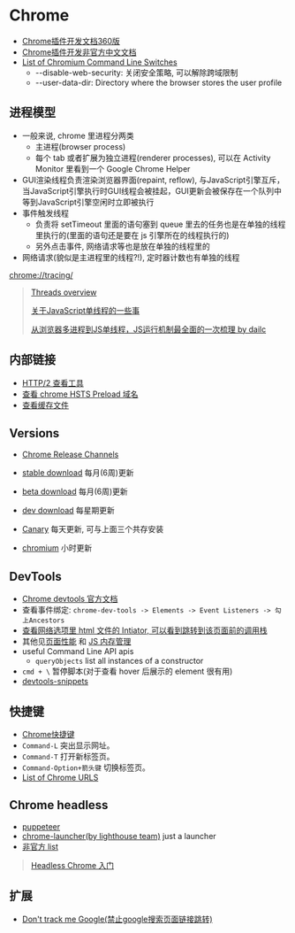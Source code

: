 # Chrome

* [Chrome插件开发文档360版](http://open.chrome.360.cn/extension_dev/overview.html)
* [Chrome插件开发非官方中文文档](https://crxdoc-zh.appspot.com/apps/about_apps.html)
* [List of Chromium Command Line Switches](https://peter.sh/experiments/chromium-command-line-switches/)
  * --disable-web-security: 关闭安全策略, 可以解除跨域限制
  * --user-data-dir: Directory where the browser stores the user profile

## 进程模型

* 一般来说, chrome 里进程分两类
  * 主进程(browser process)
  * 每个 tab 或者扩展为独立进程(renderer processes), 可以在 Activity Monitor 里看到一个 Google Chrome Helper
* GUI渲染线程负责渲染浏览器界面(repaint, reflow), 与JavaScript引擎互斥，当JavaScript引擎执行时GUI线程会被挂起，GUI更新会被保存在一个队列中等到JavaScript引擎空闲时立即被执行
* 事件触发线程
  * 负责将 setTimeout 里面的语句塞到 queue 里去的任务也是在单独的线程里执行的(里面的语句还是要在 js 引擎所在的线程执行的)
  * 另外点击事件, 网络请求等也是放在单独的线程里的
* 网络请求(貌似是主进程里的线程?!), 定时器计数也有单独的线程

[chrome://tracing/](chrome://tracing/)

> [Threads overview](https://chromium.googlesource.com/chromium/src/+/lkcr/docs/threading_and_tasks.md#threads)
>
> [关于JavaScript单线程的一些事](https://github.com/JChehe/blog/blob/master/posts/%E5%85%B3%E4%BA%8EJavaScript%E5%8D%95%E7%BA%BF%E7%A8%8B%E7%9A%84%E4%B8%80%E4%BA%9B%E4%BA%8B.md#%E6%B5%8F%E8%A7%88%E5%99%A8)
>
> [从浏览器多进程到JS单线程，JS运行机制最全面的一次梳理 by dailc](https://juejin.im/post/5a6547d0f265da3e283a1df7)

## 内部链接

* [HTTP/2 查看工具](chrome://net-internals/#http2)
* [查看 chrome HSTS Preload 域名](chrome://net-internals/#hsts)
* [查看缓存文件](chrome://cache/)

## Versions

* [Chrome Release Channels](https://www.chromium.org/getting-involved/dev-channel)
* [stable download](https://www.google.com/chrome/browser/desktop/index.html?platform=mac) 每月(6周)更新
* [beta download](https://www.google.com/chrome/browser/beta.html?platform=mac&extra=betachannel) 每月(6周)更新
* [dev download](https://www.google.com/chrome/browser/desktop/index.html?platform=mac&extra=devchannel) 每星期更新

* [Canary](https://www.google.com/chrome/browser/canary.html?platform=mac) 每天更新, 可与上面三个共存安装
* [chromium](https://download-chromium.appspot.com/) 小时更新

## DevTools

* [Chrome devtools 官方文档](https://developers.google.com/web/tools/chrome-devtools/)
* 查看事件绑定: `chrome-dev-tools -> Elements -> Event Listeners -> 勾上Ancestors`
* [查看网络选项里 html 文件的 Intiator, 可以看到跳转到该页面前的调用栈](https://stackoverflow.com/questions/11194971/break-when-window-location-changes)
* 其他见[页面性能](2015-12-21-Performance.md#Chrome%20dev%20tools) 和 [JS 内存管理](2017-02-21-Javascript内存管理.md)
* useful Command Line API apis
  * `queryObjects` list all instances of a constructor
* `cmd + \` 暂停脚本(对于查看 hover 后展示的 element 很有用)
* [devtools-snippets](https://github.com/bgrins/devtools-snippets)

## 快捷键

* [Chrome快捷键](https://support.google.com/chrome/answer/165450?hl=zh-Hans)
* `Command-L` 突出显示网址。
* `Command-T` 打开新标签页。
* `Command-Option+箭头键` 切换标签页。
* [List of Chrome URLS](chrome://about/)

## Chrome headless

* [puppeteer](https://github.com/GoogleChrome/puppeteer)
* [chrome-launcher(by lighthouse team)](https://github.com/GoogleChrome/chrome-launcher) just a launcher
* [非官方 list](https://medium.com/@kensoh/chromeless-chrominator-chromy-navalia-lambdium-ghostjs-autogcd-ef34bcd26907)

> [Headless Chrome 入门](https://zhuanlan.zhihu.com/p/29207391)

## 扩展

* [Don't track me Google(禁止google搜索页面链接跳转)](https://chrome.google.com/webstore/detail/gdbofhhdmcladcmmfjolgndfkpobecpg)
